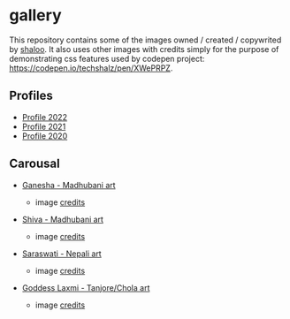 # gallery

This repository contains some of the images owned / created / copywrited by [shaloo](https://github.com/shaloo). It also uses other images with credits simply for the purpose of demonstrating css features used by codepen project: https://codepen.io/techshalz/pen/XWePRPZ. 

## Profiles

* [Profile 2022](./img/profile/ss_prof_pic_2022.png)
* [Profile 2021](./img/profile/ss_prof_pic_2021.png)
* [Profile 2020](./img/profile/ss_prof_pic_2020.png)

## Carousal

* [Ganesha - Madhubani art](./img/carousel/ganesha.png)
    - image [credits](https://cdn.exoticindia.com/images/products/thumbnails/t400x300/paintings-2019/paa330.jpg)

* [Shiva - Madhubani art](./img/carousel/fig2.png)
    - image [credits](https://cdn.exoticindia.com/images/products/thumbnails/t400x300/paintings-2019/paa325.jpg)

* [Saraswati - Nepali art](./img/carousel/fig3.png)
    - image [credits](https://cdn.shopify.com/s/files/1/0495/5966/6845/products/PKS_6429_a2a65a1b-6ddc-4590-8ad1-e472544e3d4c_1500x.jpg?v=1604529923)

* [Goddess Laxmi - Tanjore/Chola art](./img/carousel/fig4.png)
    - image [credits](https://www.cholaimpressions.com/Blog%20Images/Lotus%20lakshmi%20masterpiece%202418.jpg)

